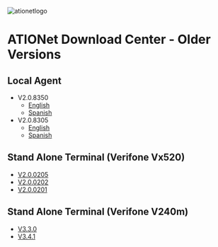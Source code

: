![ationetlogo](https://github.com/Ationet/ationetdocs/raw/master/Content/Images/ATIOnetLogo_250x70.png) 
# ATIONet Download Center - Older Versions

## Local Agent
- V2.0.8350 
  - [English](https://www.dropbox.com/s/xt6lum5mf014ybv/LA%202.0.8350%20EN.zip?dl=1)
  - [Spanish](https://www.dropbox.com/s/1wc84xzxmgusbgf/LA%202.0.8350%20ES.zip?dl=1)
- V2.0.8305
  - [English](https://www.dropbox.com/s/tdtfuyh6c7mtvcq/LA%202.0.8305%20EN.zip?dl=1)
  - [Spanish](https://www.dropbox.com/s/a7jx29enurwx7aa/LA%202.0.8305%20ES.zip?dl=1)


## Stand Alone Terminal (Verifone Vx520)
- [V2.0.0205](https://www.dropbox.com/s/bkwv9bz11xxthp7/StandAlone%20%282.0.0205%29%20EVO.zip?dl=1)
- [V2.0.0202](https://www.dropbox.com/s/22cr5ph7qbnp21g/StandAlone%20%282.0.0202%29%20EVO.zip?dl=1)
- [V2.0.0201](https://www.dropbox.com/s/1qkfybuycnai90f/StandAlone%20%282.0.0201%29%20EVO.zip?dl=1)


## Stand Alone Terminal (Verifone V240m)
- [V3.3.0](https://www.dropbox.com/s/3ypj8kmkl0thcjg/StandAlone%20V240m%20v3.3.0.tgz?dl=1)
- [V3.4.1](https://www.dropbox.com/s/wqb4jx61ocwvuv3/StandAlone%20V240m%20v3.4.1.tgz?dl=1)
